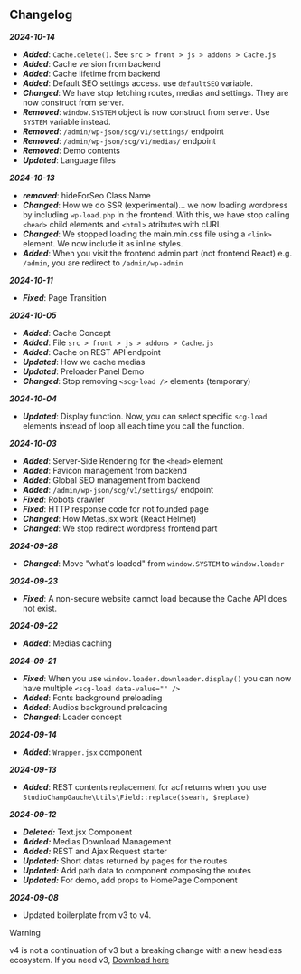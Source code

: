 ## Changelog

***2024-10-14***
- ***Added***: `Cache.delete()`. See `src > front > js > addons > Cache.js`
- ***Added***: Cache version from backend
- ***Added***: Cache lifetime from backend
- ***Added***: Default SEO settings access. use `defaultSEO` variable.
- ***Changed***: We have stop fetching routes, medias and settings. They are now construct from server.
- ***Removed***: `window.SYSTEM` object is now construct from server. Use `SYSTEM` variable instead.
- ***Removed***: `/admin/wp-json/scg/v1/settings/` endpoint
- ***Removed***: `/admin/wp-json/scg/v1/medias/` endpoint
- ***Removed***: Demo contents
- ***Updated***: Language files


***2024-10-13***
- ***removed***: hideForSeo Class Name
- ***Changed***: How we do SSR (experimental)... we now loading wordpress by including `wp-load.php` in the frontend. With this, we have stop calling `<head>` child elements and `<html>` atributes with cURL
- ***Changed***: We stopped loading the main.min.css file using a `<link>` element. We now include it as inline styles.
- ***Added***: When you visit the frontend admin part (not frontend React) e.g. `/admin`, you are redirect to `/admin/wp-admin`



***2024-10-11***
- ***Fixed***: Page Transition

***2024-10-05***
- ***Added***: Cache Concept
- ***Added***: File `src > front > js > addons > Cache.js`
- ***Added***: Cache on REST API endpoint
- ***Updated***: How we cache medias
- ***Updated***: Preloader Panel Demo
- ***Changed***: Stop removing `<scg-load />` elements (temporary)


***2024-10-04***
- ***Updated***: Display function. Now, you can select specific `scg-load` elements instead of loop all each time you call the function.


***2024-10-03***

- ***Added***: Server-Side Rendering for the `<head>` element
- ***Added***: Favicon management from backend
- ***Added***: Global SEO management from backend
- ***Added***: `/admin/wp-json/scg/v1/settings/` endpoint
- ***Fixed***: Robots crawler
- ***Fixed***: HTTP response code for not founded page
- ***Changed***: How Metas.jsx work (React Helmet)
- ***Changed***: We stop redirect wordpress frontend part


***2024-09-28***

- ***Changed***: Move "what's loaded" from `window.SYSTEM` to `window.loader`


***2024-09-23***

- ***Fixed***: A non-secure website cannot load because the Cache API does not exist.


***2024-09-22***

- ***Added***: Medias caching


***2024-09-21***

- ***Fixed***: When you use `window.loader.downloader.display()` you can now have multiple `<scg-load data-value="" />`
- ***Added***: Fonts background preloading
- ***Added***: Audios background preloading
- ***Changed***: Loader concept


***2024-09-14***

- ***Added***: `Wrapper.jsx` component


***2024-09-13***

- ***Added***: REST contents replacement for acf returns when you use `StudioChampGauche\Utils\Field::replace($searh, $replace)`


***2024-09-12***

- ***Deleted:*** Text.jsx Component
- ***Added:*** Medias Download Management
- ***Added:*** REST and Ajax Request starter
- ***Updated:*** Short datas returned by pages for the routes 
- ***Updated:*** Add path data to component composing the routes 
- ***Updated:*** For demo, add props to HomePage Component


***2024-09-08***

- Updated boilerplate from v3 to v4.

> [!WARNING]
> v4 is not a continuation of v3 but a breaking change with a new headless ecosystem. If you need v3, [Download here](https://archives.champgauche.studio/wordpress-boilerplate-v3.zip)